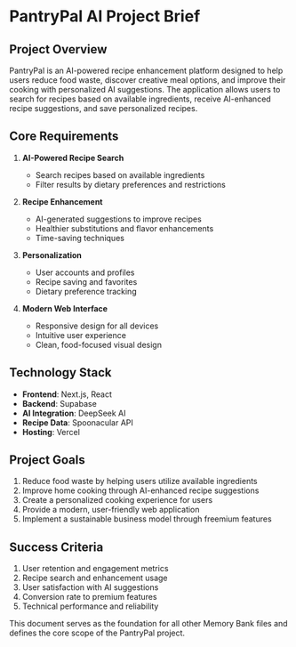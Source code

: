 # PantryPal AI Project Brief

## Project Overview
PantryPal is an AI-powered recipe enhancement platform designed to help users reduce food waste, discover creative meal options, and improve their cooking with personalized AI suggestions. The application allows users to search for recipes based on available ingredients, receive AI-enhanced recipe suggestions, and save personalized recipes.

## Core Requirements

1. **AI-Powered Recipe Search**
   - Search recipes based on available ingredients
   - Filter results by dietary preferences and restrictions

2. **Recipe Enhancement**
   - AI-generated suggestions to improve recipes
   - Healthier substitutions and flavor enhancements
   - Time-saving techniques

3. **Personalization**
   - User accounts and profiles
   - Recipe saving and favorites
   - Dietary preference tracking

4. **Modern Web Interface**
   - Responsive design for all devices
   - Intuitive user experience
   - Clean, food-focused visual design

## Technology Stack

- **Frontend**: Next.js, React
- **Backend**: Supabase
- **AI Integration**: DeepSeek AI
- **Recipe Data**: Spoonacular API
- **Hosting**: Vercel

## Project Goals

1. Reduce food waste by helping users utilize available ingredients
2. Improve home cooking through AI-enhanced recipe suggestions
3. Create a personalized cooking experience for users
4. Provide a modern, user-friendly web application
5. Implement a sustainable business model through freemium features

## Success Criteria

1. User retention and engagement metrics
2. Recipe search and enhancement usage
3. User satisfaction with AI suggestions
4. Conversion rate to premium features
5. Technical performance and reliability

This document serves as the foundation for all other Memory Bank files and defines the core scope of the PantryPal project.
